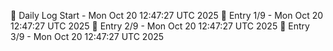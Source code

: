 📅 Daily Log Start - Mon Oct 20 12:47:27 UTC 2025
📌 Entry 1/9 - Mon Oct 20 12:47:27 UTC 2025
📌 Entry 2/9 - Mon Oct 20 12:47:27 UTC 2025
📌 Entry 3/9 - Mon Oct 20 12:47:27 UTC 2025
